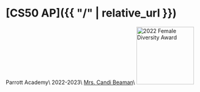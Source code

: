 # [CS50 AP]({{ "/" | relative_url }})

Parrott Academy\\
2022-2023\\
[Mrs. Candi Beaman](mailto:cbeaman@parrottacademy.org)\\
<img src="\apcsp\assets\img\2022femaleDiversity.png" alt="2022 Female Diversity Award" width="150">
